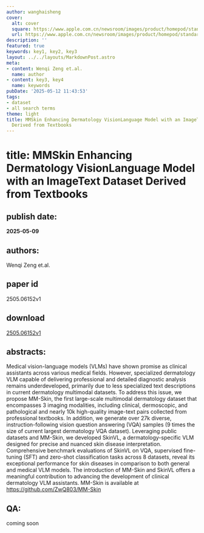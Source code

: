 ```yaml
---
author: wanghaisheng
cover:
  alt: cover
  square: https://www.apple.com.cn/newsroom/images/product/homepod/standard/Apple-HomePod-hero-230118_big.jpg.large_2x.jpg
  url: https://www.apple.com.cn/newsroom/images/product/homepod/standard/Apple-HomePod-hero-230118_big.jpg.large_2x.jpg
description: ''
featured: true
keywords: key1, key2, key3
layout: ../../layouts/MarkdownPost.astro
meta:
- content: Wenqi Zeng et.al.
  name: author
- content: key3, key4
  name: keywords
pubDate: '2025-05-12 11:43:53'
tags:
- dataset
- all search terms
theme: light
title: MMSkin Enhancing Dermatology VisionLanguage Model with an ImageText Dataset
  Derived from Textbooks
---
```


# title: MMSkin Enhancing Dermatology VisionLanguage Model with an ImageText Dataset Derived from Textbooks 
## publish date: 
**2025-05-09** 
## authors: 
  Wenqi Zeng et.al. 
## paper id
2505.06152v1
## download
[2505.06152v1](http://arxiv.org/abs/2505.06152v1)
## abstracts:
Medical vision-language models (VLMs) have shown promise as clinical assistants across various medical fields. However, specialized dermatology VLM capable of delivering professional and detailed diagnostic analysis remains underdeveloped, primarily due to less specialized text descriptions in current dermatology multimodal datasets. To address this issue, we propose MM-Skin, the first large-scale multimodal dermatology dataset that encompasses 3 imaging modalities, including clinical, dermoscopic, and pathological and nearly 10k high-quality image-text pairs collected from professional textbooks. In addition, we generate over 27k diverse, instruction-following vision question answering (VQA) samples (9 times the size of current largest dermatology VQA dataset). Leveraging public datasets and MM-Skin, we developed SkinVL, a dermatology-specific VLM designed for precise and nuanced skin disease interpretation. Comprehensive benchmark evaluations of SkinVL on VQA, supervised fine-tuning (SFT) and zero-shot classification tasks across 8 datasets, reveal its exceptional performance for skin diseases in comparison to both general and medical VLM models. The introduction of MM-Skin and SkinVL offers a meaningful contribution to advancing the development of clinical dermatology VLM assistants. MM-Skin is available at https://github.com/ZwQ803/MM-Skin
## QA:
coming soon
